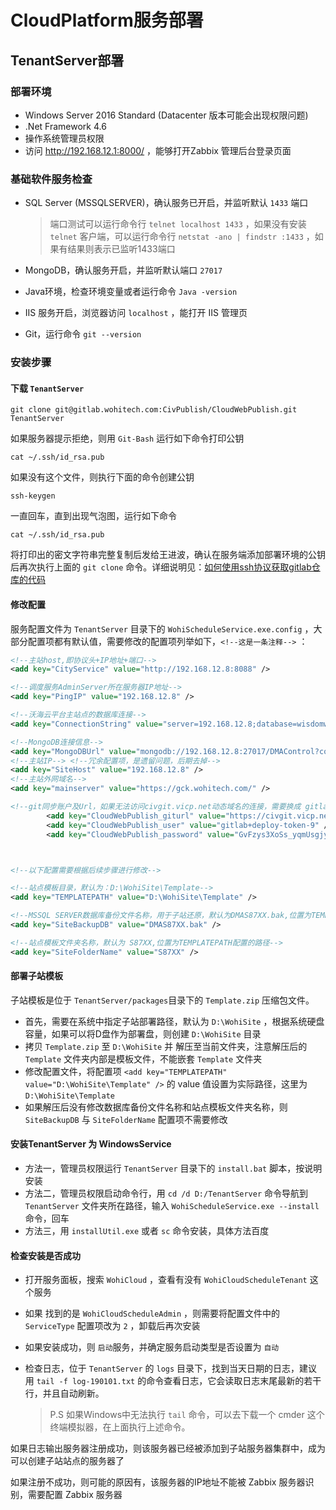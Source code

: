 # CloudPlatform服务部署

## TenantServer部署

### 部署环境

- Windows Server 2016 Standard (Datacenter 版本可能会出现权限问题)
- .Net Framework 4.6
- 操作系统管理员权限
- 访问 http://192.168.12.1:8000/ ，能够打开Zabbix 管理后台登录页面

### 基础软件服务检查

- SQL Server (MSSQLSERVER)，确认服务已开启，并监听默认 `1433` 端口

  > 端口测试可以运行命令行 `telnet localhost 1433` ，如果没有安装 `telnet` 客户端，可以运行命令行 `netstat -ano | findstr :1433` ，如果有结果则表示已监听1433端口

- MongoDB，确认服务开启，并监听默认端口 `27017`

- Java环境，检查环境变量或者运行命令 `Java -version` 

-  IIS 服务开启，浏览器访问 `localhost` ，能打开 IIS 管理页

- Git，运行命令 `git --version` 

### 安装步骤

#### 下载 `TenantServer` 

``` 
git clone git@gitlab.wohitech.com:CivPublish/CloudWebPublish.git TenantServer
```

如果服务器提示拒绝，则用 `Git-Bash` 运行如下命令打印公钥

``` shell
cat ~/.ssh/id_rsa.pub
```

如果没有这个文件，则执行下面的命令创建公钥

``` shell
ssh-keygen
```

一直回车，直到出现气泡图，运行如下命令

``` shell
cat ~/.ssh/id_rsa.pub
```

将打印出的密文字符串完整复制后发给王进波，确认在服务端添加部署环境的公钥后再次执行上面的 `git clone` 命令。详细说明见：[如何使用ssh协议获取gitlab仓库的代码](./如何使用ssh协议获取gitlab仓库的代码.md)  

#### 修改配置

服务配置文件为 `TenantServer` 目录下的 `WohiScheduleService.exe.config` ，大部分配置项都有默认值，需要修改的配置项列举如下，`<!--这是一条注释-->` ：

```xml
<!--主站host,即协议头+IP地址+端口-->
<add key="CityService" value="http://192.168.12.8:8088" />

<!--调度服务AdminServer所在服务器IP地址-->
<add key="PingIP" value="192.168.12.8" />

<!--沃海云平台主站点的数据库连接-->
<add key="ConnectionString" value="server=192.168.12.8;database=wisdomwater;uid=sa;pwd=sa" />

<!--MongoDB连接信息-->
<add key="MongoDBUrl" value="mongodb://192.168.12.8:27017/DMAControl?connectTimeoutMS=5000;maxIdleTimeMS=300000" />
<!--主站IP--> <!--冗余配置项，是遗留问题，后期去掉-->
<add key="SiteHost" value="192.168.12.8" />
<!--主站外网域名--> 
<add key="mainserver" value="https://gck.wohitech.com/" />

<!--git同步账户及Url，如果无法访问civgit.vicp.net动态域名的连接，需要换成 gitlab.wohitech.com-->
		<add key="CloudWebPublish_giturl" value="https://civgit.vicp.net:8443/CivPublish/CloudWebPublish.git" />
		<add key="CloudWebPublish_user" value="gitlab+deploy-token-9" />
		<add key="CloudWebPublish_password" value="GvFzys3XoSs_yqmUsgjy" />



<!--以下配置需要根据后续步骤进行修改-->

<!--站点模板目录，默认为：D:\WohiSite\Template-->
<add key="TEMPLATEPATH" value="D:\WohiSite\Template" />

<!--MSSQL SERVER数据库备份文件名称，用于子站还原，默认为DMAS87XX.bak,位置为TEMPLATEPATH配置的路径下-->
<add key="SiteBackupDB" value="DMAS87XX.bak" />

<!--站点模板文件夹名称，默认为 S87XX,位置为TEMPLATEPATH配置的路径-->
<add key="SiteFolderName" value="S87XX" />
```

#### 部署子站模板

子站模板是位于 `TenantServer/packages`目录下的 `Template.zip` 压缩包文件。

- 首先，需要在系统中指定子站部署路径，默认为 `D:\WohiSite` ，根据系统硬盘容量，如果可以将D盘作为部署盘，则创建 `D:\WohiSite` 目录
-  拷贝 `Template.zip` 至 `D:\WohiSite` 并 解压至当前文件夹，注意解压后的 `Template` 文件夹内部是模板文件，不能嵌套 `Template` 文件夹
- 修改配置文件，将配置项 `<add key="TEMPLATEPATH" value="D:\WohiSite\Template" />` 的 value 值设置为实际路径，这里为  `D:\WohiSite\Template`
- 如果解压后没有修改数据库备份文件名称和站点模板文件夹名称，则 `SiteBackupDB` 与 `SiteFolderName` 配置项不需要修改

#### 安装TenantServer 为 WindowsService

- 方法一，管理员权限运行 `TenantServer` 目录下的 `install.bat` 脚本，按说明安装
- 方法二，管理员权限启动命令行，用 `cd /d D:/TenantServer` 命令导航到`TenantServer` 文件夹所在路径，输入 `WohiScheduleService.exe --install` 命令，回车
- 方法三，用 `installUtil.exe` 或者 `sc` 命令安装，具体方法百度

#### 检查安装是否成功

- 打开服务面板，搜索 `WohiCloud` ，查看有没有 `WohiCloudScheduleTenant` 这个服务

- 如果 找到的是 `WohiCloudScheduleAdmin` ，则需要将配置文件中的  `ServiceType` 配置项改为 `2` ，卸载后再次安装

- 如果安装成功，则 `启动`服务，并确定服务启动类型是否设置为 `自动`

- 检查日志，位于 `TenantServer` 的 `logs` 目录下，找到当天日期的日志，建议用 `tail -f log-190101.txt` 的命令查看日志，它会读取日志末尾最新的若干行，并且自动刷新。

  > P.S 如果Windows中无法执行 `tail` 命令，可以去下载一个 cmder 这个终端模拟器，在上面执行上述命令。

如果日志输出服务器注册成功，则该服务器已经被添加到子站服务器集群中，成为可以创建子站站点的服务器了

如果注册不成功，则可能的原因有，该服务器的IP地址不能被 Zabbix 服务器识别，需要配置 Zabbix 服务器